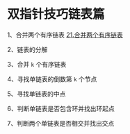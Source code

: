 # 双指针技巧链表篇

1、合并两个有序链表 
      [21.合并两个有序链表](https://leetcode.cn/problems/merge-two-sorted-lists/)

2、链表的分解

3、合并 `k` 个有序链表

4、寻找单链表的倒数第 `k` 个节点

5、寻找单链表的中点

6、判断单链表是否包含环并找出环起点

7、判断两个单链表是否相交并找出交点